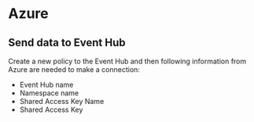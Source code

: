 # Azure
## Send data to Event Hub
Create a new policy to the Event Hub and then following information from Azure are needed to make a connection:
- Event Hub name
- Namespace name
- Shared Access Key Name
- Shared Access Key
